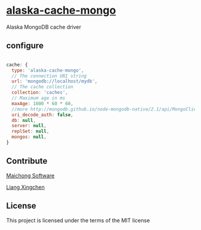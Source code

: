 # [alaska-cache-mongo](https://github.com/maichong/alaska-cache-mongo)
Alaska MongoDB cache driver

## configure

```javascript

cache: {
  type: 'alaska-cache-mongo',
  // The connection URI string
  url: 'mongodb://localhost/mydb',
  // The cache collection
  collection: 'caches',
  // Maximum age in ms
  maxAge: 1000 * 60 * 60,
  //more http://mongodb.github.io/node-mongodb-native/2.1/api/MongoClient.html#.connect
  uri_decode_auth: false,
  db: null,
  server: null,
  replSet: null,
  mongos: null,
}

```

## Contribute
[Maichong Software](http://maichong.it)

[Liang Xingchen](https://github.com/liangxingchen)

## License

This project is licensed under the terms of the MIT license
